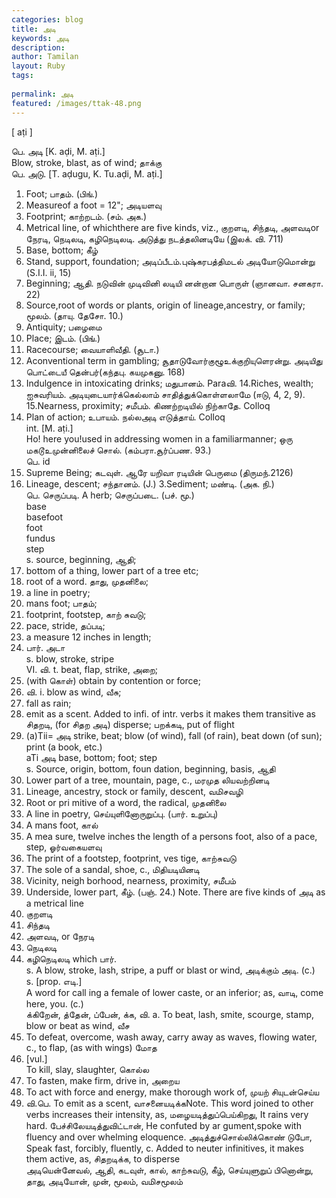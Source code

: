 ```yaml
---
categories: blog
title: அடி
keywords: அடி
description: 
author: Tamilan
layout: Ruby
tags: 
 
permalink: அடி
featured: /images/ttak-48.png
---
```

  
[ aṭi ]  
  
பெ. அடி [K. aḍi, M. aṭi.]  
Blow, stroke, blast, as of wind; தாக்கு  
பெ. அடு. [T. aḍugu, K. Tu.aḍi, M. aṭi.]  
1. Foot; பாதம். (பிங்.)  
2. Measureof a foot = 12"; அடியளவு  
3. Footprint; காற்றடம். (சம். அக.)  
4. Metrical line, of whichthere are five kinds, viz., குறளடி, சிந்தடி, அளவடிor நேரடி, நெடிலடி, கழிநெடிலடி. அடுத்து நடத்தலினடியே (இலக். வி. 711)  
5. Base, bottom; கீழ்  
6. Stand, support, foundation; அடிப்பீடம்.புஷ்கரபத்திமடல் அடியோடுமொன்று (S.I.I. ii, 15)  
7. Beginning; ஆதி. நடுவின் முடிவினி லடியி னன்றான பொருள் (ஞானவா. சனகரா. 22)  
8. Source,root of words or plants, origin of lineage,ancestry, or family; மூலம். (தாயு. தேசோ. 10.)  
9. Antiquity; பழைமை  
10. Place; இடம். (பிங்.)  
11. Racecourse; வையாளிவீதி. (சூடா.)  
12. Aconventional term in gambling; சூதாடுவோர்குழூஉக்குறியுளெரன்று. அடியிது பொட்டையீ தென்பர்(கந்தபு. கயமுகனு. 168)  
13. Indulgence in intoxicating drinks; மதுபானம். Paraவி. 14.Riches, wealth; ஐசுவரியம். அடியுடையார்க்கெல்லாம் சாதித்துக்கொள்ளலாமே (ஈடு, 4, 2, 9). 15.Nearness, proximity; சமீபம். கிணற்றடியில் நிற்காதே. Colloq  
16. Plan of action; உபாயம். நல்லஅடி எடுத்தாய். Colloq  
int. [M. aṭi.]  
Ho! here you!used in addressing women in a familiarmanner; ஒரு மகடூஉமுன்னிலைச் சொல். (கம்பரா.சூர்ப்பண. 93.)  
பெ. id  
1. Supreme Being; கடவுள். ஆரே யறிவா ரடியின் பெருமை (திருமந்.2126)  
2. Lineage, descent; சந்தானம். (J.) 3.Sediment; மண்டி. (அக. நி.)  
பெ. செருப்படி. A herb; செருப்படை. (பச். மூ.)  
base  
basefoot  
foot  
fundus  
step  
s. source, beginning, ஆதி;  
2. bottom of a thing, lower part of a tree etc;  
3. root of a word. தாது, முதனிலை;  
4. a line in poetry;  
5. mans foot; பாதம்;  
6. footprint, footstep, காற் சுவடு;  
7. pace, stride, தப்படி;  
8. a measure 12 inches in length;  
9. பார். அடா  
s. blow, stroke, stripe  
VI. வி. t. beat, flap, strike, அறை;  
2. (with கொள்) obtain by contention or force;  
3. வி. i. blow as wind, வீசு;  
4. fall as rain;  
5. emit as a scent. Added to infi. of intr. verbs it makes them transitive as சிதறடி, (for சிதற அடி) disperse; பறக்கடி, put of flight  
6. (a)Tii= அடி strike, beat; blow (of wind), fall (of rain), beat down (of sun); print (a book, etc.)  
aTi அடி base, bottom; foot; step  
s. Source, origin, bottom, foun dation, beginning, basis, ஆதி  
2. Lower part of a tree, mountain, page, c., மரமுத லியவற்றினடி  
3. Lineage, ancestry, stock or family, descent, வமிசவழி  
4. Root or pri mitive of a word, the radical, முதனிலை  
5. A line in poetry, செய்யுளினோருறுப்பு. (பார். உறுப்பு)  
6. A mans foot, கால்  
7. A mea sure, twelve inches the length of a persons foot, also of a pace, step, ஓர்வகையளவு  
8. The print of a footstep, footprint, ves tige, காற்சுவடு  
9. The sole of a sandal, shoe, c., மிதியடியினடி  
1. Vicinity, neigh borhood, nearness, proximity, சமீபம்  
11. Underside, lower part, கீழ். (பஞ். 24.) Note. There are five kinds of அடி as a metrical line  
1. குறளடி  
2. சிந்தடி  
3. அளவடி, or நேரடி  
4. நெடிலடி  
5. கழிநெடிலடி which பார்.   
s. A blow, stroke, lash, stripe, a puff or blast or wind, அடிக்கும் அடி. (c.)  
s. [prop. எடி.]  
A word for call ing a female of lower caste, or an inferior; as, வாடி, come here, you. (c.)  
க்கிறேன், த்தேன், ப்பேன், க்க, வி. a. To beat, lash, smite, scourge, stamp, blow or beat as wind, வீச  
2. To defeat, overcome, wash away, carry away as waves, flowing water, c., to flap, (as with wings) மோத  
3. [vul.]  
To kill, slay, slaughter, கொல்ல  
4. To fasten, make firm, drive in, அறைய  
5. To act with force and energy, make thorough work of, முயற் சியுடன்செய்ய  
6. வி.பெ. To emit as a scent, வாசனையடிக்கNote. This word joined to other verbs increases their intensity, as, மழையடித்துப்பெய்கிறது, It rains very hard. பேச்சிலேயடித்துவிட்டான், He confuted by ar gument,spoke with fluency and over whelming eloquence. அடித்துச்சொல்லிக்கொண் டுபோ, Speak fast, forcibly, fluently, c. Added to neuter infinitives, it makes them active, as, சிதறடிக்க, to disperse  
அடியென்னேவல், ஆதி, கடவுள், கால், காற்சுவடு, கீழ், செய்யுளுறுப் பினொன்று, தாது, அடியோன், முன், மூலம், வமிசமூலம்